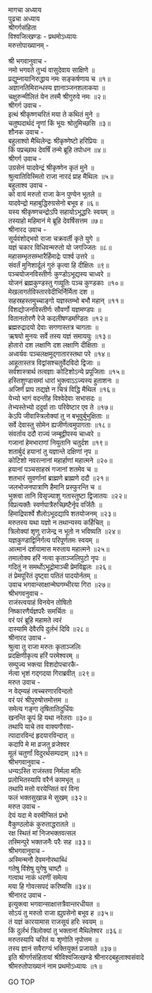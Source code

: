 मागचा अध्याय  
पुढचा अध्याय  
श्रीगर्गसंहिता  
विश्वजित्खण्डः - प्रथमोऽध्यायः  
मरुत्तोपाख्यानम् -  
  
श्री भगवानुवाच -  
नमो भगवते तुभ्यं वासुदेवाय साक्षिणे ॥  
प्रद्युम्नायानिरुद्धाय नमः सङ्कर्षणाय च ॥१॥  
अज्ञानतिमिरान्धस्य ज्ञानाञ्जनशलाकया ॥  
चक्षुरुन्मीलितं येन तस्मै श्रीगुरुवे नमः ॥२॥  
श्रीगर्ग उवाच -  
इत्थं श्रीकृष्णचरितं मया ते कथितं मुने ॥  
चतुष्पदार्थदं नॄणां किं भूयः श्रोतुमिच्छसि ॥३॥  
शौनक उवाच -  
बहुलाश्वो मैथिलेन्द्रः श्रीकृष्णेष्टो हरिप्रियः ॥  
किं पप्रच्छाथ देवर्षिं तन्मे ब्रूहि तपोधन ॥४॥  
श्रीगर्ग उवाच -  
उग्रसेनं यादवेन्द्रं श्रीकृष्णेन कृतं मुने ॥  
श्रुत्वातिविस्मितो राजा नारदं प्राह मैथिलः ॥५॥  
बहुलाश्व उवाच -  
को वायं मरुतो राजा केन पुण्येन भूतले ॥  
यादवेन्द्रो महाबुद्धिरुग्रसेनो बभूव ह ॥६॥  
यस्य श्रीकृष्णचन्द्रोऽपि सहायोऽभूद्धरिः स्वयम् ॥  
तस्याहो महिमानं मे ब्रूहि देवर्षिसत्तम ॥७॥  
श्रीनारद उवाच -  
सूर्यवंशोद्‌भवो राजा चक्रवर्ती कृते युगे ॥  
यज्ञं चकार विधिवन्मरुतो यो जगज्जितः ॥८॥  
महासम्भृतसम्भारैर्हिमाद्रेः पार्श्व उत्तरे ॥  
संवर्तं मुनिशार्दूलं गुरुं कृत्वा हि दीक्षितः ॥९॥  
पञ्चयोजनविस्तीर्णः कुण्डोऽभूद्यस्य चाध्वरे ॥  
योजनं ब्रह्मकुण्डस्तु गव्यूतिः पञ्च कुण्डकाः ॥१०॥  
मेखलागर्तविस्तारवेदीभिर्निर्मिता दश ॥  
सहस्रहस्तमुच्चाङ्‌गो यज्ञस्तम्भो बभौ महान् ॥११॥  
विंशद्योजनविस्तीर्णः सौवर्णो यज्ञमण्डपः ॥  
वितानतोरणै रेजे कदलीषण्डमण्डितः ॥१२॥  
ब्रह्मरुद्रादयो देवाः सगणास्तत्र चागताः ॥  
ऋषयो मुनयः सर्वे तस्य यज्ञं समाययुः ॥१३॥  
होतारो दश लक्षाणि दश लक्षाणि दीक्षिताः ॥  
अध्वर्यवः पञ्चलक्षमुद्‌गातारस्तथा परे ॥१४॥  
आहूतास्तत्र विद्वांसश्चतुर्वेदविदो द्विजाः ॥  
सर्वशास्त्रार्थ तत्वज्ञाः कोटिशोऽन्ये प्रपूजिताः ॥१५॥  
हस्तिशुण्डासमां धारां भुक्त्वाऽऽज्यस्य हुताशनः ॥  
अजिर्णं प्राप तद्यज्ञे न चित्रं विद्धि मैथिल ॥१६॥  
येभ्यो भागं वदन्तीह विश्वेदेवाः सभासदः ॥  
तेभ्यस्तेभ्यो ददुर्वा ताः परिवेष्टार एव ते ॥१७॥  
केऽपि जीवास्त्रिलोक्यां तु न बभूवुर्बुभुक्षिताः ॥  
सर्वे देवास्तु सोमेन ह्यजीर्णत्वमुपागताः ॥१८॥  
संवर्ताय ददौ राज्यं जम्बूद्वीपस्य चाध्वरे ॥  
गजानां हेमभाराणां नियुतानि चतुर्दश ॥१९॥  
शतार्बुदं हयानां तु यज्ञान्ते दक्षिणां नृप ॥  
कोटिशो नवरत्नानां महार्हाणां महात्मने ॥२०॥  
हयानां पञ्चसाहस्रं गजानां शतमेव च ॥  
शतभारं सुवर्णानां ब्राह्मणे ब्राह्मणे ददौ ॥२१॥  
जलभोजनपात्राणि हैमानि प्रस्फुरन्ति च ॥  
भुक्त्वा तानि विसृज्याशु गतास्तुष्टा द्विजातयः ॥२२॥  
विप्रत्यक्तैः स्वर्णपात्रैरुच्छिष्टैर्नृप वर्जितैः ॥  
हिमाद्रिपार्श्वे शैलोऽभूदद्यापि शतयोजनम् ॥२३॥  
मरुतस्य यथा यज्ञो न तथान्यस्य कर्हिचित् ॥  
त्रिलोक्यां शृणु राजेन्द्र न भूतो न भविष्यति ॥२४॥  
यज्ञकुण्डाद्विनिर्गत्य परिपूर्णतमः स्वयम् ॥  
आत्मानं दर्शयामास मरुताय महात्मने ॥२५॥  
तमालोक्य हरिं नत्वा कृताञ्जलिपुटो नृपः ॥  
गदितुं न समर्थोऽभूद्रोमाञ्ची प्रेमविह्वलः ॥२६॥  
तं प्रेमपूरितं दृष्ट्वा पतितं पादयोर्नतम् ॥  
उवाच भगवान्साक्षान्मेघगम्भीरया गिरा ॥२७॥  
श्रीभगवनुवाच -  
राजंस्त्वयाहं विनयेन तोषितो  
     निष्कारणैर्यज्ञपरैः समर्चितः ॥  
वरं परं ब्रूहि महामते त्वरं  
     दास्यामि देवैरपि दुर्लभं दिवि ॥२८॥  
श्रीनारद उवाच -  
श्रुत्वा तु राजा मरुतः कृताञ्जलिः  
     प्रदक्षिणीकृत्य हरिं परमेश्वरम् ॥  
सम्पुज्य भक्त्या विशदोपचारकै-  
     र्नत्वा भृशं गद्‌गदया गिराब्रवीत् ॥२९॥  
मरुत उवाच -  
न वेद्म्यहं त्वच्चरणारविन्दतो  
     वरं परं श्रीपुरुषोत्तमोत्तम ॥  
समेत्य गङ्गा तृषितातिदुर्धियः  
     खनन्ति कूपं हि यथा नरेतराः ॥३०॥  
तथापि याचे तव वाक्यगौरवा-  
     त्पादारविन्दं हृदयारविन्दात् ॥  
कदापि मे मा व्रजतु व्रजेश्वर  
     मूलं चतुर्णां विदुरर्थसम्पदाम् ॥३१॥  
श्रीभगवानुवाच -  
धन्यऽस्ति राजंस्तव निर्मला मतिः  
     प्रलोभितस्यापि वरैर्न कामभृत् ॥  
तथापि मत्तो वरयेप्सितं वरं विना  
     फलं भक्तसुखान्न मे सुखम् ॥३२॥  
मरुत उवाच -  
देयं यदा मे वरमीप्सितं प्रभो  
     वैकुण्ठलोकं कुरुताद्धरातले ॥  
रक्ष स्थितं मां निजभक्तवत्सल  
     तस्मिन्पुरे भक्तजनैः परैः सह ॥३३॥  
श्रीभगवानुवाच -  
अस्मिन्मनौ देवमनोरथाब्धिं  
     गतेषु विंशेषु युगेषु चाष्टौ ॥  
गत्वाथ नाकं धरणीं समेत्य  
     मया हि गोवत्सपदं करिष्यसि ॥३४॥  
श्रीनारद उवाच -  
इत्युक्त्वा भगवान्साक्षात्तत्रैवान्तरधीयत ॥  
सोऽयं तु मरुतो राजा ह्युग्रसेनो बभूव ह ॥३५॥  
तं यज्ञं कारयामास राजसूयं हरिः स्वयम् ॥  
किं दुर्लभं त्रिलोक्यां तु भक्तानां मैथिलेश्वर ॥३६॥  
मरुतस्यापि चरितं यः शृणोति नृपोत्तम ॥  
तस्य ज्ञानं सवैराग्यं भक्तियुक्तं प्रजायते ॥३७॥  
इति श्रीगर्गसंहितायां श्रीविश्वजित्खण्डे श्रीनारदबहुलाश्वसंवादे  
श्रीमरुतोपाख्यानं नाम प्रथमोऽध्यायः ॥१॥  
  
GO TOP
